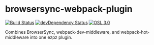 # browsersync-webpack-plugin
[![Build Status](https://travis-ci.org/QWp6t/browsersync-webpack-plugin.svg?branch=master)](https://travis-ci.org/QWp6t/browsersync-webpack-plugin)
[![devDependency Status](https://img.shields.io/david/dev/QWp6t/browsersync-webpack-plugin.svg?style=flat-square)](https://david-dm.org/QWp6t/browsersync-webpack-plugin#info=devDependencies)
[![OSL 3.0](https://img.shields.io/npm/l/browsersync-webpack-plugin.svg)](https://github.com/QWp6t/browsersync-webpack-plugin/blob/master/LICENSE.md)

Combines BrowserSync, webpack-dev-middleware, and webpack-hot-middleware into one ezpz plugin.
